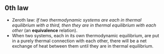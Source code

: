 0th law
-------

* Zeroth law: _If two thermodynamic systems are each in thermal equilibrium with a third, then they are in thermal equilibrium with each other_ (an **equivalence** relation).
* When two systems, each in its own thermodynamic equilibrium, are put in a purely thermal connection with each other, there will be a net exchange of heat between them until they are in thermal equilibrium.
